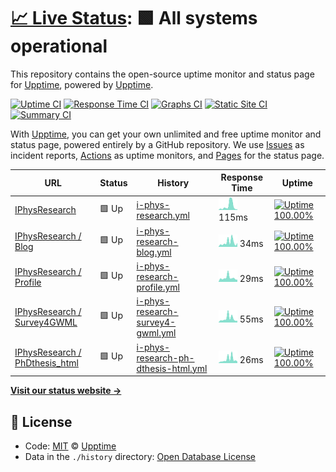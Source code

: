 # [📈 Live Status](https://demo.upptime.js.org): <!--live status--> **🟩 All systems operational**

This repository contains the open-source uptime monitor and status page for [Upptime](https://upptime.js.org), powered by [Upptime](https://github.com/upptime/upptime).

[![Uptime CI](https://github.com/koj-co/upptime/workflows/Uptime%20CI/badge.svg)](https://github.com/koj-co/upptime/actions?query=workflow%3A%22Uptime+CI%22)
[![Response Time CI](https://github.com/koj-co/upptime/workflows/Response%20Time%20CI/badge.svg)](https://github.com/koj-co/upptime/actions?query=workflow%3A%22Response+Time+CI%22)
[![Graphs CI](https://github.com/koj-co/upptime/workflows/Graphs%20CI/badge.svg)](https://github.com/koj-co/upptime/actions?query=workflow%3A%22Graphs+CI%22)
[![Static Site CI](https://github.com/koj-co/upptime/workflows/Static%20Site%20CI/badge.svg)](https://github.com/koj-co/upptime/actions?query=workflow%3A%22Static+Site+CI%22)
[![Summary CI](https://github.com/koj-co/upptime/workflows/Summary%20CI/badge.svg)](https://github.com/koj-co/upptime/actions?query=workflow%3A%22Summary+CI%22)

With [Upptime](https://upptime.js.org), you can get your own unlimited and free uptime monitor and status page, powered entirely by a GitHub repository. We use [Issues](https://github.com/upptime/upptime/issues) as incident reports, [Actions](https://github.com/upptime/upptime/actions) as uptime monitors, and [Pages](https://demo.upptime.js.org) for the status page.

<!--start: status pages-->
<!-- This summary is generated by Upptime (https://github.com/upptime/upptime) -->
<!-- Do not edit this manually, your changes will be overwritten -->

| URL                                                                               | Status | History                                                                                                                                   | Response Time                                                                                       | Uptime                                                                                                                                                                                                                                                                   |
| --------------------------------------------------------------------------------- | ------ | ----------------------------------------------------------------------------------------------------------------------------------------- | --------------------------------------------------------------------------------------------------- | ------------------------------------------------------------------------------------------------------------------------------------------------------------------------------------------------------------------------------------------------------------------------ |
| [IPhysResearch](https://iphysresearch.github.io/)                                 | 🟩 Up  | [i-phys-research.yml](https://github.com/iphysresearch/status/commits/master/history/i-phys-research.yml)                                 | <img alt="Response time graph" src="./graphs/i-phys-research.png" height="20"> 115ms                | [![Uptime 100.00%](https://img.shields.io/endpoint?url=https%3A%2F%2Fraw.githubusercontent.com%2Fiphysresearch%2Fstatus%2Fmaster%2Fapi%2Fi-phys-research%2Fuptime.json)](https://iphysresearch.github.io/status/history/i-phys-research)                                 |
| [IPhysResearch / Blog](https://iphysresearch.github.io/blog/)                     | 🟩 Up  | [i-phys-research-blog.yml](https://github.com/iphysresearch/status/commits/master/history/i-phys-research-blog.yml)                       | <img alt="Response time graph" src="./graphs/i-phys-research-blog.png" height="20"> 34ms            | [![Uptime 100.00%](https://img.shields.io/endpoint?url=https%3A%2F%2Fraw.githubusercontent.com%2Fiphysresearch%2Fstatus%2Fmaster%2Fapi%2Fi-phys-research-blog%2Fuptime.json)](https://iphysresearch.github.io/status/history/i-phys-research-blog)                       |
| [IPhysResearch / Profile](https://iphysresearch.github.io/-he.wang/)              | 🟩 Up  | [i-phys-research-profile.yml](https://github.com/iphysresearch/status/commits/master/history/i-phys-research-profile.yml)                 | <img alt="Response time graph" src="./graphs/i-phys-research-profile.png" height="20"> 29ms         | [![Uptime 100.00%](https://img.shields.io/endpoint?url=https%3A%2F%2Fraw.githubusercontent.com%2Fiphysresearch%2Fstatus%2Fmaster%2Fapi%2Fi-phys-research-profile%2Fuptime.json)](https://iphysresearch.github.io/status/history/i-phys-research-profile)                 |
| [IPhysResearch / Survey4GWML](https://iphysresearch.github.io/Survey4GWML/)       | 🟩 Up  | [i-phys-research-survey4-gwml.yml](https://github.com/iphysresearch/status/commits/master/history/i-phys-research-survey4-gwml.yml)       | <img alt="Response time graph" src="./graphs/i-phys-research-survey4-gwml.png" height="20"> 55ms    | [![Uptime 100.00%](https://img.shields.io/endpoint?url=https%3A%2F%2Fraw.githubusercontent.com%2Fiphysresearch%2Fstatus%2Fmaster%2Fapi%2Fi-phys-research-survey4-gwml%2Fuptime.json)](https://iphysresearch.github.io/status/history/i-phys-research-survey4-gwml)       |
| [IPhysResearch / PhDthesis_html](https://iphysresearch.github.io/PhDthesis_html/) | 🟩 Up  | [i-phys-research-ph-dthesis-html.yml](https://github.com/iphysresearch/status/commits/master/history/i-phys-research-ph-dthesis-html.yml) | <img alt="Response time graph" src="./graphs/i-phys-research-ph-dthesis-html.png" height="20"> 26ms | [![Uptime 100.00%](https://img.shields.io/endpoint?url=https%3A%2F%2Fraw.githubusercontent.com%2Fiphysresearch%2Fstatus%2Fmaster%2Fapi%2Fi-phys-research-ph-dthesis-html%2Fuptime.json)](https://iphysresearch.github.io/status/history/i-phys-research-ph-dthesis-html) |

<!--end: status pages-->

[**Visit our status website →**](https://demo.upptime.js.org)

## 📄 License

- Code: [MIT](./LICENSE) © [Upptime](https://upptime.js.org)
- Data in the `./history` directory: [Open Database License](https://opendatacommons.org/licenses/odbl/1-0/)
